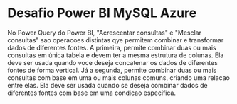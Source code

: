 # Desafio Power BI MySQL Azure

No Power Query do Power BI, "Acrescentar consultas" e "Mesclar consultas" sao operacoes distintas qye permitem combinar e transformar dados de diferentes fontes. A primeira, permite combinar duas ou mais consultas em única tabela e devem ter a mesma estrutura de colunas. Ela deve ser usada quando voce deseja concatenar os dados de diferentes fontes de forma vertical. Já a segunda, permite combinar duas ou mais consultas com base em uma ou mais colunas comuns, criando uma relacao entre elas. Ela deve ser usada quando se deseja combinar dados de diferentes fontes com base em uma condicao específica.  

